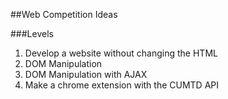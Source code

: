 ##Web Competition Ideas

###Levels

1. Develop a website without changing the HTML
2. DOM Manipulation
3. DOM Manipulation with AJAX
4. Make a chrome extension with the CUMTD API